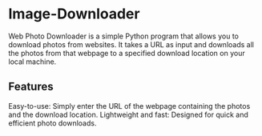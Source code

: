 # Image-Downloader
Web Photo Downloader is a simple Python program that allows you to download photos from websites. It takes a URL as input and downloads all the photos from that webpage to a specified download location on your local machine.

## Features
Easy-to-use: Simply enter the URL of the webpage containing the photos and the download location.
Lightweight and fast: Designed for quick and efficient photo downloads.
